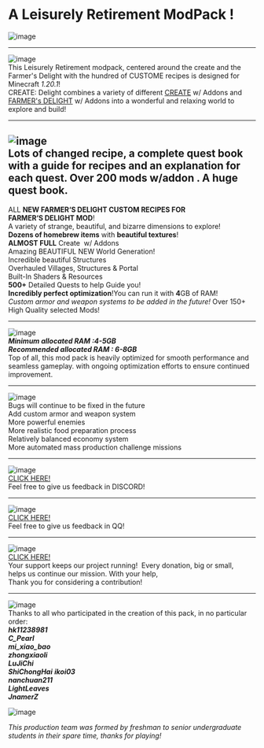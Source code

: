 # A Leisurely Retirement ModPack !

![image](https://gitee.com/shi-chonghai/Create-Delight-Remake/raw/main/images_for_readme/卷首.png)

-------------------------------------------------------------------------

![image](https://gitee.com/shi-chonghai/Create-Delight-Remake/raw/main/images_for_readme/introduce.png)  
This Leisurely Retirement modpack, centered around the create and the Farmer's Delight with the hundred of CUSTOME recipes is designed for Minecraft *1.20.1*!<br>
CREATE: Delight combines a variety of different [CREATE](https://github.com/Creators-of-Create/Create) w/ Addons and [FARMER's DELIGHT](https://github.com/vectorwing/FarmersDelight) w/ Addons into a wonderful and relaxing world to explore and build!  

-------------------------------------------------------------------------

![image](https://gitee.com/shi-chonghai/Create-Delight-Remake/raw/main/images_for_readme/speci.png)  
Lots of changed recipe, a complete quest book with a guide for recipes and an explanation for each quest.
Over 200 mods w/addon . A huge quest book.
 
---

ALL **NEW FARMER‘S DELIGHT CUSTOM RECIPES FOR FARMER‘S DELIGHT MOD**!  
A variety of strange, beautiful, and bizarre dimensions to explore!  
**Dozens of homebrew items** with **beautiful textures**!  
**ALMOST FULL** Create  w/ Addons  
Amazing BEAUTIFUL NEW World Generation!  
Incredible beautiful Structures  
Overhauled Villages, Structures & Portal  
Built-In Shaders & Resources  
**500+** Detailed Quests to help Guide you!  
**Incredibly perfect optimization**!You can run it with **4**GB of RAM!  
*Custom armor and weapon systems to be added in the future!* 
Over 150+ High Quality selected Mods!  

-------------------------------------------------------------------------

![image](https://gitee.com/shi-chonghai/Create-Delight-Remake/raw/main/images_for_readme/reco.png)  
***Minimum allocated RAM :4-5GB***  
***Recommended allocated RAM : 6-8GB***  
Top of all, this mod pack is heavily optimized for smooth performance and seamless gameplay. with ongoing optimization efforts to ensure continued improvement.

-------------------------------------------------------------------------

![image](https://gitee.com/shi-chonghai/Create-Delight-Remake/raw/main/images_for_readme/future.png)  
Bugs will continue to be fixed in the future  
Add custom armor and weapon system  
More powerful enemies  
More realistic food preparation process  
Relatively balanced economy system  
More automated mass production challenge missions  

-------------------------------------------------------------------------

![image](https://gitee.com/shi-chonghai/Create-Delight-Remake/raw/main/images_for_readme/discord.png)  
[CLICK HERE!](https://discord.gg/VjZKDnCT)  
Feel free to give us feedback in DISCORD!  

-------------------------------------------------------------------------

![image](https://gitee.com/shi-chonghai/Create-Delight-Remake/raw/main/images_for_readme/qq.png)  
[CLICK HERE!](https://www.curseforge.com/linkout?remoteUrl=https%253a%252f%252fqm.qq.com%252fq%252fEPZo2w9Cpy)  
Feel free to give us feedback in QQ!  

-------------------------------------------------------------------------

![image](https://gitee.com/shi-chonghai/Create-Delight-Remake/raw/main/images_for_readme/donation.png)  
[CLICK HERE!](https://www.curseforge.com/linkout?remoteUrl=https%253a%252f%252fafdian.net%252fa%252fhk11238981)  
Your support keeps our project running!  Every donation, big or small,  
helps us continue our mission. With your help,  
Thank you for considering a contribution!  

-------------------------------------------------------------------------

![image](https://gitee.com/shi-chonghai/Create-Delight-Remake/raw/main/images_for_readme/coworker.png)  
Thanks to all who participated in the creation of this pack, in no particular order:  
***hk11238981***  
***C_Pearl***  
***mi_xiao_bao***  
***zhongxiaoli***  
***LuJiChi***  
***ShiChongHai***
***ikoi03***  
***nanchuan211***  
***LightLeaves***  
***JnamerZ***  

![image](https://gitee.com/shi-chonghai/Create-Delight-Remake/raw/main/images_for_readme/%E5%A4%B4.png)  

*This production team was formed by freshman to senior undergraduate students in their spare time, thanks for playing!*
